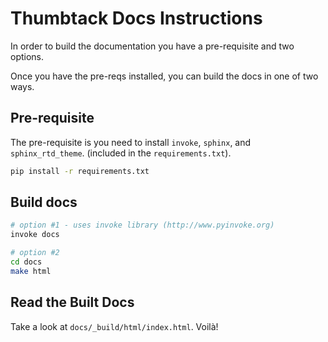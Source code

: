 # Thumbtack Docs Instructions

In order to build the documentation you have a pre-requisite and two options.

Once you have the pre-reqs installed, you can build the docs in one of two ways.

## Pre-requisite
The pre-requisite is you need to install `invoke`, `sphinx`, and `sphinx_rtd_theme`.
(included in the `requirements.txt`).

```bash
pip install -r requirements.txt
```

## Build docs

```bash
# option #1 - uses invoke library (http://www.pyinvoke.org)
invoke docs

# option #2
cd docs
make html
```

## Read the Built Docs
Take a look at `docs/_build/html/index.html`. Voilà!
